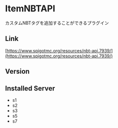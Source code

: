 # ItemNBTAPI
カスタムNBTタグを追加することができるプラグイン

## Link
[https://www.spigotmc.org/resources/nbt-api.7939/](https://www.spigotmc.org/resources/nbt-api.7939/)

## Version

## Installed Server
- s1
- s2
- s3
- s5
- s7
